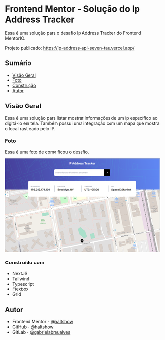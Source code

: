 # Frontend Mentor - Solução do Ip Address Tracker

Essa é uma solução para o desafio Ip Address Tracker do Frontend MentorIO.

Projeto publicado: https://ip-address-api-seven-tau.vercel.app/

## Sumário

- [Visão Geral](#visão-geral)
- [Foto](#foto)
- [Construção](#construído-com)
- [Autor](#autor)

## Visão Geral

Essa é uma solução para listar mostrar informações de um ip específico ao digitá-lo em tela. Também possui uma integração com um mapa que mostra o local rastreado pelo IP.

### Foto

Essa é uma foto de como ficou o desafio.

![](./screenshot.PNG)

### Construído com

- NextJS
- Tailwind
- Typescript
- Flexbox
- Grid

## Autor

- Frontend Mentor - [@haltshow](https://www.frontendmentor.io/profile/haltshow)
- GitHub - [@haltshow](https://github.com/haltshow)
- GitLab - [@gabrielabreualves](https://gitlab.com/gabrielabreualves)
